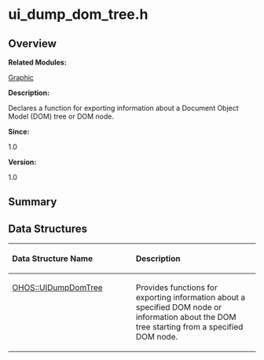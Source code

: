 # ui\_dump\_dom\_tree.h<a name="EN-US_TOPIC_0000001054718113"></a>

## **Overview**<a name="section1726533877093528"></a>

**Related Modules:**

[Graphic](graphic.md)

**Description:**

Declares a function for exporting information about a Document Object Model \(DOM\) tree or DOM node. 

**Since:**

1.0

**Version:**

1.0

## **Summary**<a name="section1152668313093528"></a>

## Data Structures<a name="nested-classes"></a>

<a name="table1643225346093528"></a>
<table><thead align="left"><tr id="row1414623022093528"><th class="cellrowborder" valign="top" width="50%" id="mcps1.1.3.1.1"><p id="p651799438093528"><a name="p651799438093528"></a><a name="p651799438093528"></a>Data Structure Name</p>
</th>
<th class="cellrowborder" valign="top" width="50%" id="mcps1.1.3.1.2"><p id="p1085405812093528"><a name="p1085405812093528"></a><a name="p1085405812093528"></a>Description</p>
</th>
</tr>
</thead>
<tbody><tr id="row1298949385093528"><td class="cellrowborder" valign="top" width="50%" headers="mcps1.1.3.1.1 "><p id="p1412001521093528"><a name="p1412001521093528"></a><a name="p1412001521093528"></a><a href="ohos-uidumpdomtree.md">OHOS::UIDumpDomTree</a></p>
</td>
<td class="cellrowborder" valign="top" width="50%" headers="mcps1.1.3.1.2 "><p id="p1812909239093528"><a name="p1812909239093528"></a><a name="p1812909239093528"></a>Provides functions for exporting information about a specified DOM node or information about the DOM tree starting from a specified DOM node. </p>
</td>
</tr>
</tbody>
</table>


